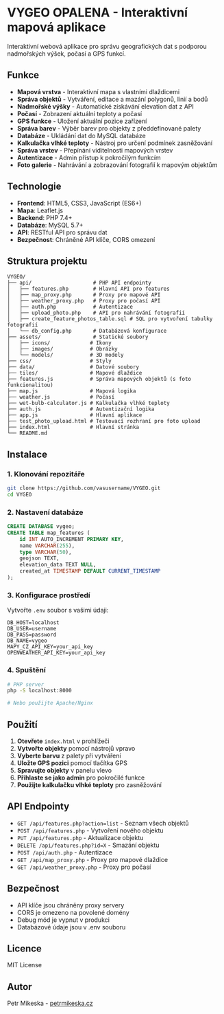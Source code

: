 # VYGEO OPALENA - Interaktivní mapová aplikace

Interaktivní webová aplikace pro správu geografických dat s podporou nadmořských výšek, počasí a GPS funkcí.

## Funkce

- **Mapová vrstva** - Interaktivní mapa s vlastními dlaždicemi
- **Správa objektů** - Vytváření, editace a mazání polygonů, linií a bodů
- **Nadmořské výšky** - Automatické získávání elevation dat z API
- **Počasí** - Zobrazení aktuální teploty a počasí
- **GPS funkce** - Uložení aktuální pozice zařízení
- **Správa barev** - Výběr barev pro objekty z předdefinované palety
- **Databáze** - Ukládání dat do MySQL databáze
- **Kalkulačka vlhké teploty** - Nástroj pro určení podmínek zasněžování
- **Správa vrstev** - Přepínání viditelnosti mapových vrstev
- **Autentizace** - Admin přístup k pokročilým funkcím
- **Foto galerie** - Nahrávání a zobrazování fotografií k mapovým objektům

## Technologie

- **Frontend**: HTML5, CSS3, JavaScript (ES6+)
- **Mapa**: Leaflet.js
- **Backend**: PHP 7.4+
- **Databáze**: MySQL 5.7+
- **API**: RESTful API pro správu dat
- **Bezpečnost**: Chráněné API klíče, CORS omezení

## Struktura projektu

```
VYGEO/
├── api/                    # PHP API endpointy
│   ├── features.php        # Hlavní API pro features
│   ├── map_proxy.php       # Proxy pro mapové API
│   ├── weather_proxy.php   # Proxy pro počasí API
│   ├── auth.php            # Autentizace
│   ├── upload_photo.php    # API pro nahrávání fotografií
│   ├── create_feature_photos_table.sql # SQL pro vytvoření tabulky fotografií
│   └── db_config.php       # Databázová konfigurace
├── assets/                 # Statické soubory
│   ├── icons/             # Ikony
│   ├── images/            # Obrázky
│   └── models/            # 3D modely
├── css/                   # Styly
├── data/                  # Datové soubory
├── tiles/                 # Mapové dlaždice
├── features.js            # Správa mapových objektů (s foto funkcionalitou)
├── map.js                 # Mapová logika
├── weather.js             # Počasí
├── wet-bulb-calculator.js # Kalkulačka vlhké teploty
├── auth.js                # Autentizační logika
├── app.js                 # Hlavní aplikace
├── test_photo_upload.html # Testovací rozhraní pro foto upload
├── index.html             # Hlavní stránka
└── README.md
```

## Instalace

### 1. Klonování repozitáře
```bash
git clone https://github.com/vasusername/VYGEO.git
cd VYGEO
```

### 2. Nastavení databáze
```sql
CREATE DATABASE vygeo;
CREATE TABLE map_features (
    id INT AUTO_INCREMENT PRIMARY KEY,
    name VARCHAR(255),
    type VARCHAR(50),
    geojson TEXT,
    elevation_data TEXT NULL,
    created_at TIMESTAMP DEFAULT CURRENT_TIMESTAMP
);
```

### 3. Konfigurace prostředí
Vytvořte `.env` soubor s vašimi údaji:
```env
DB_HOST=localhost
DB_USER=username
DB_PASS=password
DB_NAME=vygeo
MAPY_CZ_API_KEY=your_api_key
OPENWEATHER_API_KEY=your_api_key
```

### 4. Spuštění
```bash
# PHP server
php -S localhost:8000

# Nebo použijte Apache/Nginx
```

## Použití

1. **Otevřete** `index.html` v prohlížeči
2. **Vytvořte objekty** pomocí nástrojů vpravo
3. **Vyberte barvu** z palety při vytváření
4. **Uložte GPS pozici** pomocí tlačítka GPS
5. **Spravujte objekty** v panelu vlevo
6. **Přihlaste se jako admin** pro pokročilé funkce
7. **Použijte kalkulačku vlhké teploty** pro zasněžování

## API Endpointy

- `GET /api/features.php?action=list` - Seznam všech objektů
- `POST /api/features.php` - Vytvoření nového objektu
- `PUT /api/features.php` - Aktualizace objektu
- `DELETE /api/features.php?id=X` - Smazání objektu
- `POST /api/auth.php` - Autentizace
- `GET /api/map_proxy.php` - Proxy pro mapové dlaždice
- `GET /api/weather_proxy.php` - Proxy pro počasí

## Bezpečnost

- API klíče jsou chráněny proxy servery
- CORS je omezeno na povolené domény
- Debug mód je vypnut v produkci
- Databázové údaje jsou v .env souboru

## Licence

MIT License

## Autor

Petr Mikeska - [petrmikeska.cz](https://petrmikeska.cz)